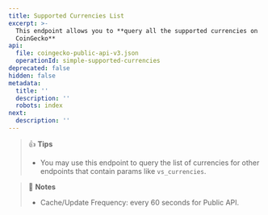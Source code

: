 ```yaml
---
title: Supported Currencies List
excerpt: >-
  This endpoint allows you to **query all the supported currencies on
  CoinGecko**
api:
  file: coingecko-public-api-v3.json
  operationId: simple-supported-currencies
deprecated: false
hidden: false
metadata:
  title: ''
  description: ''
  robots: index
next:
  description: ''
---
```

> 👍 **Tips**
>
> * You may use this endpoint to query the list of currencies for other endpoints that contain params like `vs_currencies`.

> 📘 **Notes**
>
> * Cache/Update Frequency: every 60 seconds for Public API.
